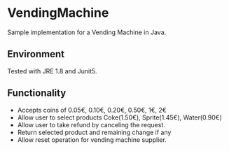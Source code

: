 # VendingMachine
Sample implementation for a Vending Machine in Java.

## Environment
Tested with JRE 1.8 and Junit5. 

## Functionality

- Accepts coins of 0.05€, 0.10€, 0.20€, 0.50€, 1€, 2€ 
- Allow user to select products Coke(1.50€), Sprite(1.45€), Water(0.90€) 
- Allow user to take refund by canceling the request.
- Return selected product and remaining change if any
- Allow reset operation for vending machine supplier.
